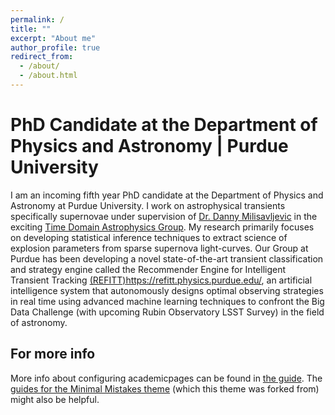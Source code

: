 ```yaml
---
permalink: /
title: ""
excerpt: "About me"
author_profile: true
redirect_from: 
  - /about/
  - /about.html
---
```


PhD Candidate at the Department of Physics and Astronomy | Purdue University
======

I am an incoming fifth year PhD candidate at the Department of Physics and Astronomy at Purdue University. I work on astrophysical transients specifically supernovae under supervision of [Dr. Danny Milisavljevic](https://www.physics.purdue.edu/milisavljevic/people.html) in the exciting [Time Domain Astrophysics Group](https://www.physics.purdue.edu/milisavljevic/index.html). My research primarily focuses on developing statistical inference techniques to extract science of explosion parameters from sparse supernova light-curves. Our Group at Purdue has been developing a novel state-of-the-art transient classification and strategy engine called the Recommender Engine for Intelligent Transient Tracking [(REFITT)]()https://refitt.physics.purdue.edu/, an artificial intelligence system that autonomously designs optimal observing strategies in real time using advanced machine learning techniques to confront the Big Data Challenge (with upcoming Rubin Observatory LSST Survey) in the field of astronomy. 

For more info
------
More info about configuring academicpages can be found in [the guide](https://academicpages.github.io/markdown/). The [guides for the Minimal Mistakes theme](https://mmistakes.github.io/minimal-mistakes/docs/configuration/) (which this theme was forked from) might also be helpful.

